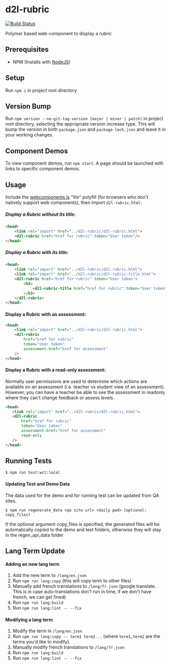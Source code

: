 # d2l-rubric

[![Build Status][Build Badge]][Build Runs]

Polymer based web-component to display a rubric

## Prerequisites

- NPM (Installs with [NodeJS](https://nodejs.org))

## Setup

Run `npm i` in project root directory

## Version Bump

Run `npm version --no-git-tag-version [major | minor | patch]` in project
root directory, selecting the appropriate version increase type. This will bump
the version in both `package.json` and `package-lock.json` and leave it in your
working changes.

## Component Demos

To view component demos, run `npm start`. A page should be launched with links
to specific component demos.

## Usage
Include the [webcomponents.js](http://webcomponents.org/polyfills/) "lite" polyfill (for browsers who don't natively support web components), then import `d2l-rubric.html`:

##### Display a Rubric without its title:
```html
<head>
	<link rel="import" href="../d2l-rubric/d2l-rubric.html">
	<d2l-rubric href="href for rubric" token="User token"/>
</head>
```

##### Display a Rubric with its title:
```html
<head>
	<link rel="import" href="../d2l-rubric/d2l-rubric.html">
	<link rel="import" href="../d2l-rubric/d2l-rubric-title.html">
	<d2l-rubric href="href for rubric" token="User token">
		<h3>
			<d2l-rubric-title href="href for rubric" token="User token"/>
		</h3>
	</d2l-rubric>
</head>
```

#### Display a Rubric with an assessment:
```html
<head>
	<link rel="import" href="../d2l-rubric/d2l-rubric.html">
	<d2l-rubric
		href="href for rubric"
		token="User token"
		assessment-href="href for assessment"
	/>
</head>
```

#### Display a Rubric with a read-only assessment:
Normally user permissions are used to determine which actions are available on an assessment
 (i.e. teacher vs student view of an assessment). However, you can have a teacher be able to
 see the assessment in readonly where they can't change feedback or assess levels.
 ```html
<head>
	<link rel="import" href="../d2l-rubric/d2l-rubric.html">
	<d2l-rubric
		href="href for rubric"
		token="User token"
		assessment-href="href for assessment"
		read-only
	/>
</head>
```

## Running Tests

```
$ npm run test:wct:local
```
#### Updating Test and Demo Data
The data used for the demo and for running test can be updated from QA sites.

```
$ npm run regenerate_data <qa site url> <daily pwd> (optional: copy_files)
```
If the optional argument copy_files is specified, the generated files will be automatically copied to the demo and test folders, otherwise they will stay in the regen_api_data folder


## Lang Term Update

#### Adding an new lang term

 1. Add the new term to `/lang/en.json`
 2. Run `npm run lang:copy` (this will copy term to other files)
 3. Manually add french translations to `/lang/fr.json` (google translate. This is in case auto-translations don't run in time, if we don't have french, we can get fined)
 4. Run `npm run lang:build`
 5. Run `npm run lang:lint -- --fix`


#### Modifying a lang term

 1. Modify the term in `/lang/en.json`
 2. Run `npm run lang:copy -- term1 term2...` (where `term1,term2` are the terms you'd like to modify).
 3. Manually modify french translations to `/lang/fr.json`
 4. Run `npm run lang:build`
 5. Run `npm run lang:lint -- --fix`






<!-- link -->

[Build Badge]: https://travis-ci.org/Brightspace/d2l-rubric.svg?branch=master
[Build Runs]: https://travis-ci.org/Brightspace/d2l-rubric
